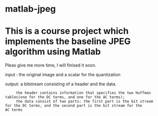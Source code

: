 # matlab-jpeg 
# This is a course project which implements the baseline JPEG algorithm using Matlab
Pleas give me more time, I will finised it soon.

input :  the original image and a scalar for the quantization

output:  a bitstream consisting of a header and the data.

         the header contains information that specifies the two Huffman tables(one for the DC terms, and one for the AC terms);
         the data consist of two parts: the first part is the bit stream for the DC terms, and the second part is the bit stream for the                                AC terms
